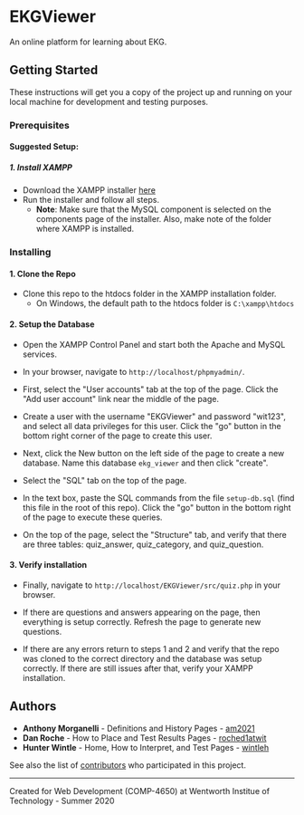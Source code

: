 
# EKGViewer

An online platform for learning about EKG.

## Getting Started

These instructions will get you a copy of the project up and running on your local machine for development and testing purposes.

### Prerequisites

#### Suggested Setup:

##### 1. Install XAMPP
- Download the XAMPP installer [here](https://www.apachefriends.org/download.html)
- Run the installer and follow all steps.
    - **Note**: Make sure that the MySQL component is selected on the components page of the installer. Also, make note of the folder where XAMPP is installed.

### Installing

#### 1. Clone the Repo
- Clone this repo to the htdocs folder in the XAMPP installation folder.
    - On Windows, the default path to the htdocs folder is ```C:\xampp\htdocs```
 
#### 2. Setup the Database
- Open the XAMPP Control Panel and start both the Apache and MySQL services.

- In your browser, navigate to ```http://localhost/phpmyadmin/```. 

- First, select the "User accounts" tab at the top of the page. Click the "Add user account" link near the middle of the page.

- Create a user with the username "EKGViewer" and password "wit123", and select all data privileges for this user. Click the "go" button in the bottom right corner of the page to create this user.
    
- Next, click the New button on the left side of the page to create a new database. Name this database ```ekg_viewer``` and then click "create".

- Select the "SQL" tab on the top of the page. 
    
- In the text box, paste the SQL commands from the file ```setup-db.sql``` (find this file in the root of this repo). Click the "go" button in the bottom right of the page to execute these queries.

- On the top of the page, select the "Structure" tab, and verify that there are three tables: quiz_answer, quiz_category, and quiz_question.

#### 3. Verify installation
- Finally, navigate to ```http://localhost/EKGViewer/src/quiz.php``` in your browser. 
  
- If there are questions and answers appearing on the page, then everything is setup correctly. Refresh the page to generate new questions. 
  
- If there are any errors return to steps 1 and 2 and verify that the repo was cloned to the correct directory and the database was setup correctly. If there are still issues after that, verify your XAMPP installation.

## Authors

* **Anthony Morganelli** - Definitions and History Pages - [am2021](https://github.com/am2021)
* **Dan Roche** - How to Place and Test Results Pages - [roched1atwit](https://github.com/roched1atwit)
* **Hunter Wintle** - Home, How to Interpret, and Test Pages - [wintleh](https://github.com/wintleh)

See also the list of [contributors](https://github.com/wintleh/EKGViewer/contributors) who participated in this project.

---
Created for Web Development (COMP-4650) at Wentworth Institue of Technology - Summer 2020
